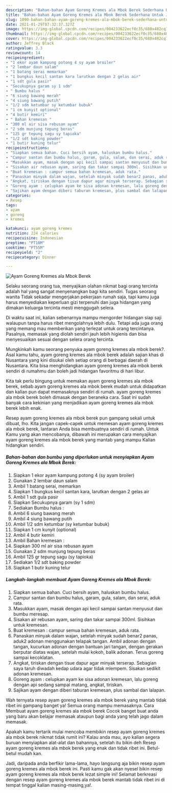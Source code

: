 ```yaml
---
description: "Bahan-bahan Ayam Goreng Kremes ala Mbok Berek Sederhana Untuk Jualan"
title: "Bahan-bahan Ayam Goreng Kremes ala Mbok Berek Sederhana Untuk Jualan"
slug: 1090-bahan-bahan-ayam-goreng-kremes-ala-mbok-berek-sederhana-untuk-jualan
date: 2021-01-29T07:32:37.327Z
image: https://img-global.cpcdn.com/recipes/004233622ecf0c35/680x482cq70/ayam-goreng-kremes-ala-mbok-berek-foto-resep-utama.jpg
thumbnail: https://img-global.cpcdn.com/recipes/004233622ecf0c35/680x482cq70/ayam-goreng-kremes-ala-mbok-berek-foto-resep-utama.jpg
cover: https://img-global.cpcdn.com/recipes/004233622ecf0c35/680x482cq70/ayam-goreng-kremes-ala-mbok-berek-foto-resep-utama.jpg
author: Jeffrey Black
ratingvalue: 3.3
reviewcount: 14
recipeingredient:
- "1 ekor ayam kampung potong 4 sy ayam broiler"
- "2 lembar daun salam"
- "1 batang serai memarkan"
- "1 bungkus kecil santan kara larutkan dengan 2 gelas air"
- "1 sdt gula pasir"
- "Secukupnya garam sy 1 sdm"
- " Bumbu halus "
- "6 siung bawang merah"
- "4 siung bawang putih"
- "1/2 sdm ketumbar sy ketumbar bubuk"
- "1 cm kunyit optional"
- "4 butir kemiri"
- " Bahan kremesan "
- "300 ml air sisa rebusan ayam"
- "2 sdm munjung tepung beras"
- "125 gr tepung sagu sy tapioka"
- "1/2 sdt baking powder"
- "1 butir kuning telur"
recipeinstructions:
- "Siapkan semua bahan. Cuci bersih ayam, haluskan bumbu halus."
- "Campur santan dan bumbu halus, garam, gula, salam, dan serai, aduk rata."
- "Masukkan ayam, masak dengan api kecil sampai santan menyusut dan bumbu meresap."
- "Sisakan air rebusan ayam, saring dan takar sampai 300ml. Sisihkan untuk kremesan."
- "Buat kremesan : campur semua bahan kremesan, aduk rata."
- "Panaskan minyak dalam wajan, setelah minyak sudah benar2 panas, aduk2 adonan menggunakan telapak tangan. Ambil adonan dengan tangan, kucurkan adonan dengan bantuan jari tangan, dengan gerakan berputar diatas wajan, setelah mulai kokoh, balik adonan. Terus goreng sampai kecoklatan."
- "Angkat, tiriskan dengan tisue dapur agar minyak terserap. Sebagian saya taruh diwadah kedap udara agar tidak mlempem. Sisakan sedikit adonan kremesan."
- "Goreng ayam : celupkan ayam ke sisa adonan kremesan, lalu goreng dengan api sedang sampai matang, angkat, tiriskan."
- "Sajikan ayam dengan diberi taburan kremesan, plus sambal dan lalapan."
categories:
- Resep
tags:
- ayam
- goreng
- kremes

katakunci: ayam goreng kremes 
nutrition: 224 calories
recipecuisine: Indonesian
preptime: "PT10M"
cooktime: "PT55M"
recipeyield: "2"
recipecategory: Dinner

---
```



![Ayam Goreng Kremes ala Mbok Berek](https://img-global.cpcdn.com/recipes/004233622ecf0c35/680x482cq70/ayam-goreng-kremes-ala-mbok-berek-foto-resep-utama.jpg)

Selaku seorang orang tua, menyajikan olahan nikmat bagi orang tercinta adalah hal yang sangat menyenangkan bagi kita sendiri. Tugas seorang  wanita Tidak sekadar mengerjakan pekerjaan rumah saja, tapi kamu juga harus menyediakan keperluan gizi terpenuhi dan juga hidangan yang dimakan keluarga tercinta mesti menggugah selera.

Di waktu  saat ini, kalian sebenarnya mampu mengorder hidangan siap saji walaupun tanpa harus ribet mengolahnya lebih dulu. Tetapi ada juga orang yang memang mau memberikan yang terlezat untuk orang tercintanya. Pasalnya, memasak yang diolah sendiri jauh lebih higienis dan bisa menyesuaikan sesuai dengan selera orang tercinta. 



Mungkinkah kamu seorang penyuka ayam goreng kremes ala mbok berek?. Asal kamu tahu, ayam goreng kremes ala mbok berek adalah sajian khas di Nusantara yang kini disukai oleh setiap orang di berbagai daerah di Nusantara. Kita bisa menghidangkan ayam goreng kremes ala mbok berek sendiri di rumahmu dan boleh jadi hidangan favoritmu di hari libur.

Kita tak perlu bingung untuk memakan ayam goreng kremes ala mbok berek, sebab ayam goreng kremes ala mbok berek mudah untuk didapatkan dan kalian pun dapat memasaknya sendiri di rumah. ayam goreng kremes ala mbok berek boleh dimasak dengan beraneka cara. Saat ini sudah banyak cara kekinian yang menjadikan ayam goreng kremes ala mbok berek lebih enak.

Resep ayam goreng kremes ala mbok berek pun gampang sekali untuk dibuat, lho. Kita jangan capek-capek untuk memesan ayam goreng kremes ala mbok berek, lantaran Anda bisa membuatnya sendiri di rumah. Untuk Kamu yang akan mencobanya, dibawah ini merupakan cara menyajikan ayam goreng kremes ala mbok berek yang mantab yang mampu Kalian hidangkan sendiri.

<!--inarticleads1-->

##### Bahan-bahan dan bumbu yang diperlukan untuk menyiapkan Ayam Goreng Kremes ala Mbok Berek:

1. Siapkan 1 ekor ayam kampung potong 4 (sy ayam broiler)
1. Gunakan 2 lembar daun salam
1. Ambil 1 batang serai, memarkan
1. Siapkan 1 bungkus kecil santan kara, larutkan dengan 2 gelas air
1. Ambil 1 sdt gula pasir
1. Siapkan Secukupnya garam (sy 1 sdm)
1. Sediakan  Bumbu halus :
1. Ambil 6 siung bawang merah
1. Ambil 4 siung bawang putih
1. Ambil 1/2 sdm ketumbar (sy ketumbar bubuk)
1. Siapkan 1 cm kunyit (optional)
1. Ambil 4 butir kemiri
1. Ambil  Bahan kremesan :
1. Siapkan 300 ml air sisa rebusan ayam
1. Gunakan 2 sdm munjung tepung beras
1. Ambil 125 gr tepung sagu (sy tapioka)
1. Sediakan 1/2 sdt baking powder
1. Siapkan 1 butir kuning telur




<!--inarticleads2-->

##### Langkah-langkah membuat Ayam Goreng Kremes ala Mbok Berek:

1. Siapkan semua bahan. Cuci bersih ayam, haluskan bumbu halus.
1. Campur santan dan bumbu halus, garam, gula, salam, dan serai, aduk rata.
1. Masukkan ayam, masak dengan api kecil sampai santan menyusut dan bumbu meresap.
1. Sisakan air rebusan ayam, saring dan takar sampai 300ml. Sisihkan untuk kremesan.
1. Buat kremesan : campur semua bahan kremesan, aduk rata.
1. Panaskan minyak dalam wajan, setelah minyak sudah benar2 panas, aduk2 adonan menggunakan telapak tangan. Ambil adonan dengan tangan, kucurkan adonan dengan bantuan jari tangan, dengan gerakan berputar diatas wajan, setelah mulai kokoh, balik adonan. Terus goreng sampai kecoklatan.
1. Angkat, tiriskan dengan tisue dapur agar minyak terserap. Sebagian saya taruh diwadah kedap udara agar tidak mlempem. Sisakan sedikit adonan kremesan.
1. Goreng ayam : celupkan ayam ke sisa adonan kremesan, lalu goreng dengan api sedang sampai matang, angkat, tiriskan.
1. Sajikan ayam dengan diberi taburan kremesan, plus sambal dan lalapan.




Wah ternyata resep ayam goreng kremes ala mbok berek yang mantab tidak ribet ini gampang banget ya! Semua orang mampu memasaknya. Cara Membuat ayam goreng kremes ala mbok berek Cocok banget buat anda yang baru akan belajar memasak ataupun bagi anda yang telah jago dalam memasak.

Apakah kamu tertarik mulai mencoba membikin resep ayam goreng kremes ala mbok berek nikmat tidak rumit ini? Kalau anda mau, ayo kalian segera buruan menyiapkan alat-alat dan bahannya, setelah itu bikin deh Resep ayam goreng kremes ala mbok berek yang enak dan tidak ribet ini. Betul-betul mudah kan. 

Jadi, daripada anda berfikir lama-lama, hayo langsung aja bikin resep ayam goreng kremes ala mbok berek ini. Pasti kamu gak akan nyesel bikin resep ayam goreng kremes ala mbok berek lezat simple ini! Selamat berkreasi dengan resep ayam goreng kremes ala mbok berek mantab tidak ribet ini di tempat tinggal kalian masing-masing,ya!.

